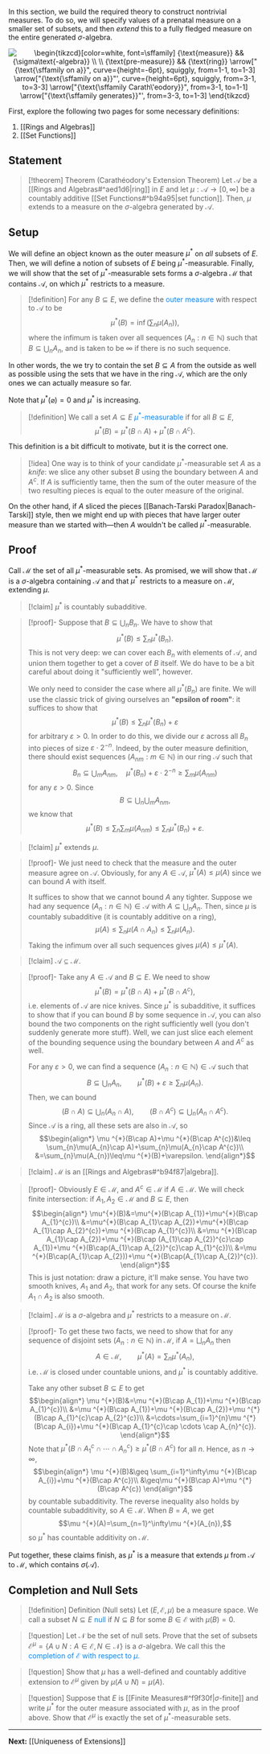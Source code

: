 In this section, we build the required theory to construct nontrivial measures. To do so, we will specify values of a prenatal measure on a smaller set of subsets, and then *extend* this to a fully fledged measure on the entire generated $\sigma$-algebra.

<center>
<img src="https://i.upmath.me/svg/%5Cbegin%7Btikzcd%7D%5Bcolor%3Dwhite%2C%20font%3D%5Csffamily%5D%0A%09%7B%5Ctext%7Bmeasure%7D%7D%20%26%26%20%7B%5Csigma%5Ctext%7B-algebra%7D%7D%20%5C%5C%0A%09%5C%5C%0A%09%7B%5Ctext%7Bpre-measure%7D%7D%20%26%26%20%7B%5Ctext%7Bring%7D%7D%0A%09%5Carrow%5B%22%7B%5Ctext%7B%5Csffamily%20on%20a%7D%7D%22%2C%20curve%3D%7Bheight%3D-6pt%7D%2C%20squiggly%2C%20from%3D1-1%2C%20to%3D1-3%5D%0A%09%5Carrow%5B%22%7B%5Ctext%7B%5Csffamily%20on%20a%7D%7D%22'%2C%20curve%3D%7Bheight%3D6pt%7D%2C%20squiggly%2C%20from%3D3-1%2C%20to%3D3-3%5D%0A%09%5Carrow%5B%22%7B%5Ctext%7B%5Csffamily%20Carath%5C'eodory%7D%7D%22%2C%20from%3D3-1%2C%20to%3D1-1%5D%0A%09%5Carrow%5B%22%7B%5Ctext%7B%5Csffamily%20generates%7D%7D%22'%2C%20from%3D3-3%2C%20to%3D1-3%5D%0A%5Cend%7Btikzcd%7D" alt="\begin{tikzcd}[color=white, font=\sffamily]
	{\text{measure}} &amp;&amp; {\sigma\text{-algebra}} \\
	\\
	{\text{pre-measure}} &amp;&amp; {\text{ring}}
	\arrow[&quot;{\text{\sffamily on a}}&quot;, curve={height=-6pt}, squiggly, from=1-1, to=1-3]
	\arrow[&quot;{\text{\sffamily on a}}&quot;', curve={height=6pt}, squiggly, from=3-1, to=3-3]
	\arrow[&quot;{\text{\sffamily Carath\'eodory}}&quot;, from=3-1, to=1-1]
	\arrow[&quot;{\text{\sffamily generates}}&quot;', from=3-3, to=1-3]
\end{tikzcd}" />
</center>

First, explore the following two pages for some necessary definitions:

1. [[Rings and Algebras]]
2. [[Set Functions]]
## Statement

>[!theorem] Theorem (Carathéodory's Extension Theorem)
>Let $\mathcal{A}$ be a [[Rings and Algebras#^aed1d6|ring]] in $E$ and let $\mu:\mathcal{A}\to[0,\infty]$ be a countably additive [[Set Functions#^b94a95|set function]]. Then, $\mu$ extends to a measure on the $\sigma$-algebra generated by $\mathcal{A}$.
## Setup

We will define an object known as the outer measure $\mu^*$ on *all* subsets of $E$. Then, we will define a notion of subsets of $E$ being $\mu^*$-measurable. Finally, we will show that the set of $\mu^*$-measurable sets forms a $\sigma$-algebra $\mathcal{M}$ that contains $\mathcal{A}$, on which $\mu^*$ restricts to a measure.

>[!definition]
>For any $B\subseteq E$, we define the <span style="color:#0088ff">outer measure</span> with respect to $\mathcal{A}$ to be
>$$\mu^*(B)=\inf\left( \sum_{n}\mu(A_{n}) \right),$$
>where the infimum is taken over all sequences $(A_{n}:n\in\mathbb{N})$ such that $B\subseteq \bigcup_{n}A_{n}$, and is taken to be $\infty$ if there is no such sequence.

In other words, the we try to contain the set $B\subseteq A$ from the outside as well as possible using the sets that we have in the ring $\mathcal{A}$, which are the only ones we can actually measure so far.

Note that $\mu^{*}(\varnothing)=0$ and $\mu ^{*}$ is increasing.

>[!definition]
>We call a set $A\subseteq E$ <span style="color:#0088ff">$\mu^*$-measurable</span> if for all $B\subseteq E$,
>$$\mu ^{*}(B)=\mu ^{*}(B\cap A)+\mu ^{*}(B\cap A^c).$$

This definition is a bit difficult to motivate, but it is the correct one.

>[!idea]
>One way is to think of your candidate $\mu ^{*}$-measurable set $A$ as a *knife*: we slice any other subset $B$ using the boundary between $A$ and $A^c$. If $A$ is sufficiently tame, then the sum of the outer measure of the two resulting pieces is equal to the outer measure of the original.

On the other hand, if $A$ sliced the pieces [[Banach-Tarski Paradox|Banach-Tarski]] style, then we might end up with pieces that have larger outer measure than we started with—then $A$ wouldn't be called $\mu ^{*}$-measurable.
## Proof

Call $\mathcal{M}$ the set of all $\mu ^{*}$-measurable sets. As promised, we will show that $\mathcal{M}$ is a $\sigma$-algebra containing $\mathcal{A}$ and that $\mu ^{*}$ restricts to a measure on $\mathcal{M}$, extending $\mu$.

>[!claim] 
>$\mu^*$ is countably subadditive.

>[!proof]-
>Suppose that $B\subseteq \bigcup_{n}B_{n}$. We have to show that
>$$\mu ^{*}(B)\leq \sum_{n}\mu ^{*}(B_{n}).$$
>This is not very deep: we can cover each $B_{n}$ with elements of $\mathcal{A}$, and union them together to get a cover of $B$ itself. We do have to be a bit careful about doing it "sufficiently well", however.
>
>We only need to consider the case where all $\mu ^{*}(B_{n})$ are finite. We will use the classic trick of giving ourselves an **"epsilon of room"**: it suffices to show that
>$$\mu ^{*}(B)\leq \sum_{n}\mu ^{*}(B_{n})+\varepsilon$$
>for arbitrary $\varepsilon>0$. In order to do this, we divide our $\varepsilon$ across all $B_{n}$ into pieces of size $\varepsilon \cdot 2^{-n}$. Indeed, by the outer measure definition, there should exist sequences $(A_{nm}:m\in\mathbb{N})$ in our ring $\mathcal{A}$ such that
>$$B_n\subseteq \bigcup_{m}A_{nm},\quad \mu^*(B_n)+\varepsilon \cdot 2^{-n}\ge\sum_m\mu(A_{nm})$$
>for any $\varepsilon>0$. Since
>$$B\subseteq\bigcup_n\bigcup_{m}A_{nm},$$
>we know that
>$$\mu^*(B)\le\sum_n\sum_m\mu(A_{nm})\le\sum_n\mu^*(B_n)+\varepsilon.$$

>[!claim]
>$\mu ^{*}$ extends $\mu$.

>[!proof]-
>We just need to check that the measure and the outer measure agree on $\mathcal{A}$. Obviously, for any $A\in\mathcal{A}$, $\mu ^{*}(A)\leq \mu(A)$ since we can bound $A$ with itself.
>
>It suffices to show that we cannot bound $A$ any tighter. Suppose we had any sequence $(A_{n}:n\in\mathbb{N})\in\mathcal{A}$ with $A\subseteq \bigcup_{n}A_{n}$. Then, since $\mu$ is countably subadditive (it is countably additive on a ring),
>$$\mu(A)\leq \sum_{n}\mu(A\cap A_{n})\leq \sum_{n}\mu(A_{n}).$$
>Taking the infimum over all such sequences gives $\mu(A)\leq\mu ^{*}(A)$.

>[!claim]
>$\mathcal{A}\subseteq\mathcal{M}$.

>[!proof]-
>Take any $A\in\mathcal{A}$ and $B\subseteq E$. We need to show
>$$\mu ^{*}(B)=\mu ^{*}(B\cap A)+\mu ^{*}(B\cap A^{c}),$$
>i.e. elements of $\mathcal{A}$ are nice knives. Since $\mu ^{*}$ is subadditive, it suffices to show that if you can bound $B$ by some sequence in $\mathcal{A}$, you can also bound the two components on the right sufficiently well (you don't suddenly generate more stuff). Well, we can just slice each element of the bounding sequence using the boundary between $A$ and $A^{c}$ as well.
>
>For any $\varepsilon>0$, we can find a sequence $(A_{n}:n\in\mathbb{N})\in\mathcal{A}$ such that
>$$B\subseteq \bigcup_{n}A_{n},\qquad\mu ^{*}(B)+\varepsilon \geq \sum_{n}\mu(A_{n}).$$
>Then, we can bound
>$$(B\cap A)\subseteq \bigcup_{n}(A_{n}\cap A),\qquad (B\cap A^{c})\subseteq \bigcup_{n}(A_{n}\cap A^{c}).$$
>Since $\mathcal{A}$ is a ring, all these sets are also in $\mathcal{A}$, so
>$$\begin{align*}
>\mu ^{*}(B\cap A)+\mu ^{*}(B\cap A^{c})&\leq \sum_{n}\mu(A_{n}\cap A)+\sum_{n}\mu(A_{n}\cap A^{c})\\
>&=\sum_{n}\mu(A_{n})\leq\mu ^{*}(B)+\varepsilon.
>\end{align*}$$

>[!claim]
>$\mathcal{M}$ is an [[Rings and Algebras#^b94f87|algebra]].

>[!proof]-
>Obviously $E\in\mathcal{M}$, and $A^{c}\in\mathcal{M}$ if $A\in\mathcal{M}$. We will check finite intersection: if $A_{1},A_{2}\in\mathcal{M}$ and $B\subseteq E$, then
>$$\begin{align*}
>\mu^{*}(B)&=\mu^{*}(B\cap A_{1})+\mu^{*}(B\cap A_{1}^{c})\\
>&=\mu^{*}(B\cap A_{1}\cap A_{2})+\mu^{*}(B\cap A_{1}\cap A_{2}^{c})+\mu ^{*}(B\cap A_{1}^{c})\\
>&=\mu ^{*}(B\cap A_{1}\cap A_{2})+\mu ^{*}(B\cap (A_{1}\cap A_{2})^{c}\cap A_{1})+\mu ^{*}(B\cap(A_{1}\cap A_{2})^{c}\cap A_{1}^{c})\\
>&=\mu ^{*}(B\cap(A_{1}\cap A_{2}))+\mu ^{*}(B\cap(A_{1}\cap A_{2})^{c}).
>\end{align*}$$
>This is just notation: draw a picture, it'll make sense. You have two smooth knives, $A_{1}$ and $A_{2}$, that work for any sets. Of course the knife $A_{1}\cap A_{2}$ is also smooth.

>[!claim]
>$\mathcal{M}$ is a $\sigma$-algebra and $\mu ^{*}$ restricts to a measure on $\mathcal{M}$.

>[!proof]-
>To get these two facts, we need to show that for any sequence of disjoint sets $(A_{n}:n\in\mathbb{N})$ in $\mathcal{M}$, if $A=\bigsqcup_{n}A_{n}$ then
>$$A\in\mathcal{M},\qquad\mu ^{*}(A)=\sum_{n}\mu ^{*}(A_{n}),$$
>i.e. $\mathcal{M}$ is closed under countable unions, and $\mu ^{*}$ is countably additive. 
>
>Take any other subset $B\subseteq E$ to get
>$$\begin{align*}
>\mu ^{*}(B)&=\mu ^{*}(B\cap A_{1})+\mu ^{*}(B\cap A_{1}^{c})\\
>&=\mu ^{*}(B\cap A_{1})+\mu ^{*}(B\cap A_{2})+\mu ^{*}(B\cap A_{1}^{c}\cap A_{2}^{c})\\
>&=\cdots=\sum_{i=1}^{n}\mu ^{*}(B\cap A_{i})+\mu ^{*}(B\cap A_{1}^{c}\cap \cdots \cap A_{n}^{c}).
>\end{align*}$$
>Note that $\mu ^{*}(B\cap A_{1}^{c}\cap \cdots\cap A_{n}^{c})\geq\mu ^{*}(B\cap A^{c})$ for all $n$. Hence, as $n\to \infty$,
>$$\begin{align*}
>\mu ^{*}(B)&\geq \sum_{i=1}^\infty\mu ^{*}(B\cap A_{i})+\mu ^{*}(B\cap A^{c})\\
>&\geq\mu ^{*}(B\cap A)+\mu ^{*}(B\cap A^{c})
>\end{align*}$$
>by countable subadditivity. The reverse inequality also holds by countable subadditivity, so $A\in\mathcal{M}$. When $B=A$, we get
>$$\mu ^{*}(A)=\sum_{n=1}^\infty\mu ^{*}(A_{n}),$$
>so $\mu ^{*}$ has countable additivity on $\mathcal{M}$.

Put together, these claims finish, as $\mu ^{*}$ is a measure that extends $\mu$ from $\mathcal{A}$ to $\mathcal{M}$, which contains $\sigma(\mathcal{A})$.

## Completion and Null Sets

> [!definition] Definition (Null sets)
> Let $(E,\mathcal{E},\mu)$ be a measure space. We call a subset $N\subseteq E$ <span style="color:#0088ff">null</span> if $N\subseteq B$ for some $B\in\mathcal{E}$ with $\mu(B)=0$.

> [!question]
> Let $\mathcal{N}$ be the set of null sets. Prove that the set of subsets $\mathcal{E}^\mu=\{ A\cup N:A\in\mathcal{E},N\in\mathcal{N} \}$ is a $\sigma$-algebra. We call this the <span style="color:#0088ff">completion of $\mathcal{E}$ with respect to $\mu$.</span>

> [!question]
> Show that $\mu$ has a well-defined and countably additive extension to $\mathcal{E}^\mu$ given by $\mu(A\cup N)=\mu(A)$.

> [!question]
> Suppose that $E$ is [[Finite Measures#^f9f30f|$\sigma$-finite]] and write $\mu ^{*}$ for the outer measure associated with $\mu$, as in the proof above. Show that $\mathcal{E}^{\mu}$ is exactly the set of $\mu ^{*}$-measurable sets.

---

**Next:** [[Uniqueness of Extensions]]